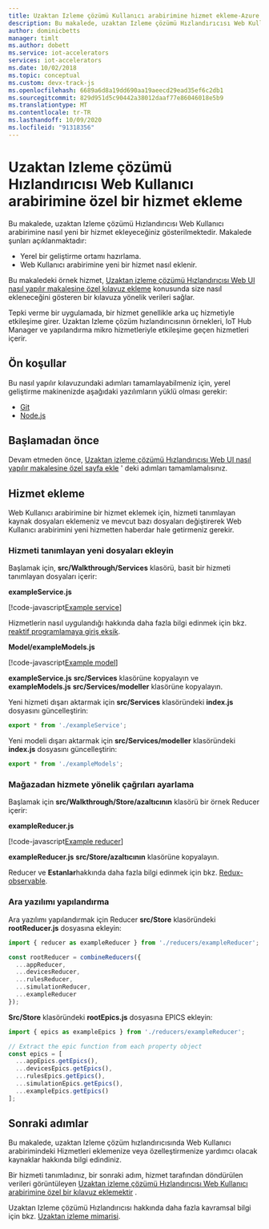 ```yaml
---
title: Uzaktan Izleme çözümü Kullanıcı arabirimine hizmet ekleme-Azure | Microsoft Docs
description: Bu makalede, uzaktan Izleme çözümü Hızlandırıcısı Web Kullanıcı arabirimine nasıl yeni bir hizmet ekleyeceğiniz gösterilmektedir.
author: dominicbetts
manager: timlt
ms.author: dobett
ms.service: iot-accelerators
services: iot-accelerators
ms.date: 10/02/2018
ms.topic: conceptual
ms.custom: devx-track-js
ms.openlocfilehash: 6689a6d8a19dd690aa19aeecd29ead35ef6c2db1
ms.sourcegitcommit: 829d951d5c90442a38012daaf77e86046018e5b9
ms.translationtype: MT
ms.contentlocale: tr-TR
ms.lasthandoff: 10/09/2020
ms.locfileid: "91318356"
---
```

# <a name="add-a-custom-service-to-the-remote-monitoring-solution-accelerator-web-ui"></a>Uzaktan Izleme çözümü Hızlandırıcısı Web Kullanıcı arabirimine özel bir hizmet ekleme

Bu makalede, uzaktan Izleme çözümü Hızlandırıcısı Web Kullanıcı arabirimine nasıl yeni bir hizmet ekleyeceğiniz gösterilmektedir. Makalede şunları açıklanmaktadır:

- Yerel bir geliştirme ortamı hazırlama.
- Web Kullanıcı arabirimine yeni bir hizmet nasıl eklenir.

Bu makaledeki örnek hizmet, [Uzaktan izleme çözümü Hızlandırıcısı Web UI nasıl yapılır makalesine özel kılavuz ekleme](iot-accelerators-remote-monitoring-customize-grid.md) konusunda size nasıl ekleneceğini gösteren bir kılavuza yönelik verileri sağlar.

Tepki verme bir uygulamada, bir hizmet genellikle arka uç hizmetiyle etkileşime girer. Uzaktan Izleme çözüm hızlandırıcısının örnekleri, IoT Hub Manager ve yapılandırma mikro hizmetleriyle etkileşime geçen hizmetleri içerir.

## <a name="prerequisites"></a>Ön koşullar

Bu nasıl yapılır kılavuzundaki adımları tamamlayabilmeniz için, yerel geliştirme makinenizde aşağıdaki yazılımların yüklü olması gerekir:

- [Git](https://git-scm.com/downloads)
- [Node.js](https://nodejs.org/download/)

## <a name="before-you-start"></a>Başlamadan önce

Devam etmeden önce, [Uzaktan izleme çözümü Hızlandırıcısı Web UI nasıl yapılır makalesine özel sayfa ekle](iot-accelerators-remote-monitoring-customize-page.md) ' deki adımları tamamlamalısınız.

## <a name="add-a-service"></a>Hizmet ekleme

Web Kullanıcı arabirimine bir hizmet eklemek için, hizmeti tanımlayan kaynak dosyaları eklemeniz ve mevcut bazı dosyaları değiştirerek Web Kullanıcı arabirimini yeni hizmetten haberdar hale getirmeniz gerekir.

### <a name="add-the-new-files-that-define-the-service"></a>Hizmeti tanımlayan yeni dosyaları ekleyin

Başlamak için, **src/Walkthrough/Services** klasörü, basit bir hizmeti tanımlayan dosyaları içerir:

**exampleService.js**

[!code-javascript[Example service](~/remote-monitoring-webui/src/walkthrough/services/exampleService.js?name=service "Example service")]

Hizmetlerin nasıl uygulandığı hakkında daha fazla bilgi edinmek için bkz. [reaktif programlamaya giriş eksik](https://gist.github.com/staltz/868e7e9bc2a7b8c1f754).

**Model/exampleModels.js**

[!code-javascript[Example model](~/remote-monitoring-webui/src/walkthrough/services/models/exampleModels.js?name=models "Example model")]

**exampleService.js** **src/Services** klasörüne kopyalayın ve **exampleModels.js** **src/Services/modeller** klasörüne kopyalayın.

Yeni hizmeti dışarı aktarmak için **src/Services** klasöründeki **index.js** dosyasını güncelleştirin:

```js
export * from './exampleService';
```

Yeni modeli dışarı aktarmak için **src/Services/modeller** klasöründeki **index.js** dosyasını güncelleştirin:

```js
export * from './exampleModels';
```

### <a name="set-up-the-calls-to-the-service-from-the-store"></a>Mağazadan hizmete yönelik çağrıları ayarlama

Başlamak için **src/Walkthrough/Store/azaltıcının** klasörü bir örnek Reducer içerir:

**exampleReducer.js**

[!code-javascript[Example reducer](~/remote-monitoring-webui/src/walkthrough/store/reducers/exampleReducer.js?name=reducer "Example reducer")]

**exampleReducer.js** **src/Store/azaltıcının** klasörüne kopyalayın.

Reducer ve **Estanlar**hakkında daha fazla bilgi edinmek için bkz. [Redux-observable](https://redux-observable.js.org/).

### <a name="configure-the-middleware"></a>Ara yazılımı yapılandırma

Ara yazılımı yapılandırmak için Reducer **src/Store** klasöründeki **rootReducer.js** dosyasına ekleyin:

```js
import { reducer as exampleReducer } from './reducers/exampleReducer';

const rootReducer = combineReducers({
  ...appReducer,
  ...devicesReducer,
  ...rulesReducer,
  ...simulationReducer,
  ...exampleReducer
});
```

**Src/Store** klasöründeki **rootEpics.js** dosyasına EPICS ekleyin:

```js
import { epics as exampleEpics } from './reducers/exampleReducer';

// Extract the epic function from each property object
const epics = [
  ...appEpics.getEpics(),
  ...devicesEpics.getEpics(),
  ...rulesEpics.getEpics(),
  ...simulationEpics.getEpics(),
  ...exampleEpics.getEpics()
];
```

## <a name="next-steps"></a>Sonraki adımlar

Bu makalede, uzaktan Izleme çözüm hızlandırıcısında Web Kullanıcı arabirimindeki Hizmetleri eklemenize veya özelleştirmenize yardımcı olacak kaynaklar hakkında bilgi edindiniz.

Bir hizmeti tanımladınız, bir sonraki adım, hizmet tarafından döndürülen verileri görüntüleyen [Uzaktan izleme çözümü Hızlandırıcısı Web Kullanıcı arabirimine özel bir kılavuz eklemektir](iot-accelerators-remote-monitoring-customize-grid.md) .

Uzaktan Izleme çözümü Hızlandırıcısı hakkında daha fazla kavramsal bilgi için bkz. [Uzaktan izleme mimarisi](iot-accelerators-remote-monitoring-sample-walkthrough.md).
